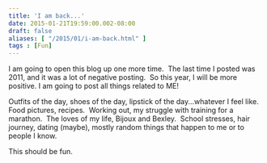 ```yaml
---
title: 'I am back...'
date: 2015-01-21T19:59:00.002-08:00
draft: false
aliases: [ "/2015/01/i-am-back.html" ]
tags : [Fun]
---
```


I am going to open this blog up one more time.  The last time I posted was 2011, and it was a lot of negative posting.  So this year, I will be more positive. I am going to post all things related to ME!  
  
Outfits of the day, shoes of the day, lipstick of the day...whatever I feel like.  Food pictures, recipes.  Working out, my struggle with training for a marathon.  The loves of my life, Bijoux and Bexley.  School stresses, hair journey, dating (maybe), mostly random things that happen to me or to people I know.  
  
This should be fun.